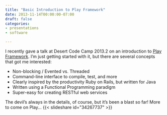 ```yaml
---
title: "Basic Introduction to Play Framework"
date: 2013-11-14T00:00:00-07:00
draft: false
categories:
- presentations
- software

---
```

I recently gave a talk at Desert Code Camp 2013.2 on an introduction to [Play Framework](http://playframework.com/). I’m just getting started with it, but there are several concepts that got me interested:

* Non-blocking / Evented vs. Threaded
* Command-line interface to compile, test, and more
* Clearly inspired by the productivity Ruby on Rails, but written for Java
* Written using a Functional Programming paradigm
* Super-easy for creating RESTful web services

The devil’s always in the details, of course, but it’s been a blast so far! More to come on Play…
{{< slideshare id="34267737" >}}